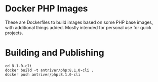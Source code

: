 # Docker PHP Images

These are Dockerfiles to build images based on some PHP base images, with additional things added. Mostly intended for personal use for quick projects.


# Building and Publishing

    cd 8.1.0-cli
    docker build -t antriver/php:8.1.0-cli .
    docker push antriver/php:8.1.0-cli
